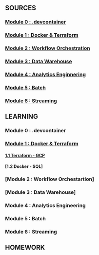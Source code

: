 ## SOURCES

### [Module 0 : .devcontainer](https://github.com/DataTalksClub/data-engineering-zoomcamp/tree/main/.devcontainer) 

### [Module 1 : Docker & Terraform](https://github.com/DataTalksClub/data-engineering-zoomcamp/tree/main/01-docker-terraform)

### [Module 2 : Workflow Orchestration](https://github.com/DataTalksClub/data-engineering-zoomcamp/tree/main/02-workflow-orchestration)

### [Module 3 : Data Warehouse](https://github.com/DataTalksClub/data-engineering-zoomcamp/tree/main/03-data-warehouse)

### [Module 4 : Analytics Enginnering](https://github.com/DataTalksClub/data-engineering-zoomcamp/tree/main/04-analytics-engineering)

### [Module 5 : Batch](https://github.com/DataTalksClub/data-engineering-zoomcamp/tree/main/05-batch)

### [Module 6 : Streaming](https://github.com/DataTalksClub/data-engineering-zoomcamp/tree/main/06-streaming)


## LEARNING

### Module 0 : .devcontainer

### [Module 1 : Docker & Terraform](https://github.com/garjita63/de-zoomcamp-2024/tree/main/learning/module1)

#### [1.1 Terraform - GCP](https://github.com/garjita63/de-zoomcamp-2024/blob/main/learning/module1/terraform_gcp.md)

#### [1.2 Docker - SQL]

### [Module 2 : Workflow Orchestartion]

### [Module 3 : Data Warehouse]

### Module 4 : Analytics Engineering

### Module 5 : Batch

### Module 6 : Streaming




## HOMEWORK

